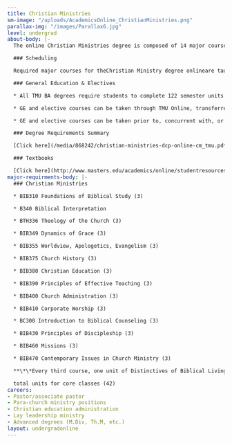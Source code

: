 ```yaml
---
title: Christian Ministries
sm-image: "/uploads/AcademicsOnline_ChristianMinistries.png"
parallax-img: "/images/Parallax6.jpg"
level: undergrad
about-body: |-
  The online Christian Ministries degree is composed of 14 major courses totaling 42 semester units. Its primary purpose is to provide individuals with a comprehensive biblical philosophy of ministry through a systematic examination of key aspects of God’s program within a local church. The goal of the major is to provide graduates with a thorough understanding of what God is doing in the world through the church, and the role of each believer within that work.

  ### Scheduling

  Required major courses for theChristian Ministry degree onlineare taught in two 8-week blocks over three semesters each year. Students taking one course per block are able to complete the major coursework in 28 months. By taking more than one course per block, the program can be completed in as little as 14 months.

  ### General Education & Electives

  * All TMU BA degrees require students to complete 122 semester units which includes major coursework (42 units), General Education (GE) requirements (65 units), and unrestricted electives (15 units).

  * GE and elective courses can be taken through TMU Online, transferred in from another accredited college or university, and/or via Advanced Placement or CLEP (subject to TMU transfer credit policies).

  * GE and elective courses can be taken prior to, concurrent with, or subsequent to completion of the major coursework.

  ### Degree Requirements Summary

  [Click here](/media/868242/christian-ministries-dcp-online-cm_tmu.pdf) to print a summary of the degree requirements for BA in Christian Ministries.

  ### Textbooks

  [Click here](http://www.masters.edu/academics/online/studentresources#forms) to view the Textbooks for all Online Christian Ministries courses.
major-requirments-body: |-
  ### Christian Ministries

  * BIB310 Foundations of Biblical Study (3)

  * B340 Biblical Interpretation

  * BTH336 Theology of the Church (3)

  * BIB349 Dynamics of Grace (3)

  * BIB355 Worldview, Apologetics, Evangelism (3)

  * BIB375 Church History (3)

  * BIB380 Christian Education (3)

  * BIB390 Principles of Effective Teaching (3)

  * BIB400 Church Administration (3)

  * BIB410 Corporate Worship (3)

  * BC300 Introduction to Biblical Counseling (3)

  * BIB430 Principles of Discipleship (3)

  * BIB460 Missions (3)

  * BIB470 Contemporary Issues in Church Ministry (3)

  **\*\*Every third course, one unit of Distinctives of Biblical Living is required.**

  total units for core classes (42)
careers:
- Pastor/associate pastor
- Para-church ministry positions
- Christian education administration
- Lay leadership ministry
- Advanced degrees (M.Div, Th.M, etc.)
layout: undergradonline
---
```


